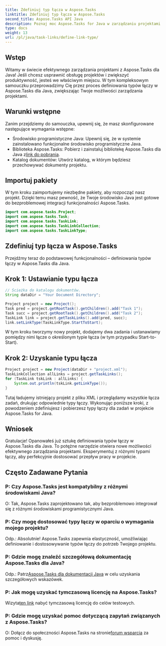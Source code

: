 ```yaml
---
title: Zdefiniuj typ łącza w Aspose.Tasks
linktitle: Zdefiniuj typ łącza w Aspose.Tasks
second_title: Aspose.Tasks API Java
description: Poznaj moc Aspose.Tasks for Java w zarządzaniu projektami. Zdefiniuj i dostosuj typy linków bez wysiłku, korzystając z naszego samouczka krok po kroku.
type: docs
weight: 13
url: /pl/java/task-links/define-link-type/
---
```

## Wstęp
Witamy w świecie efektywnego zarządzania projektami z Aspose.Tasks dla Java! Jeśli chcesz usprawnić obsługę projektów i zwiększyć produktywność, jesteś we właściwym miejscu. W tym kompleksowym samouczku przeprowadzimy Cię przez proces definiowania typów łączy w Aspose.Tasks dla Java, zwiększając Twoje możliwości zarządzania projektami.
## Warunki wstępne
Zanim przejdziemy do samouczka, upewnij się, że masz skonfigurowane następujące wymagania wstępne:
- Środowisko programistyczne Java: Upewnij się, że w systemie zainstalowano funkcjonalne środowisko programistyczne Java.
-  Biblioteka Aspose.Tasks: Pobierz i zainstaluj bibliotekę Aspose.Tasks dla Java z[link do pobrania](https://releases.aspose.com/tasks/java/).
- Katalog dokumentów: Utwórz katalog, w którym będziesz przechowywać dokumenty projektu.
## Importuj pakiety
W tym kroku zaimportujemy niezbędne pakiety, aby rozpocząć nasz projekt. Dzięki temu masz pewność, że Twoje środowisko Java jest gotowe do bezproblemowej integracji funkcjonalności Aspose.Tasks.
```java
import com.aspose.tasks.Project;
import com.aspose.tasks.Task;
import com.aspose.tasks.TaskLink;
import com.aspose.tasks.TaskLinkCollection;
import com.aspose.tasks.TaskLinkType;
```
## Zdefiniuj typ łącza w Aspose.Tasks
Przejdźmy teraz do podstawowej funkcjonalności – definiowania typów łączy w Aspose.Tasks dla Java.
## Krok 1: Ustawianie typu łącza
```java
// Ścieżka do katalogu dokumentów.
String dataDir = "Your Document Directory";

Project project = new Project();
Task pred = project.getRootTask().getChildren().add("Task 1");
Task succ = project.getRootTask().getChildren().add("Task 2");
TaskLink link = project.getTaskLinks().add(pred, succ);
link.setLinkType(TaskLinkType.StartToStart);
```
W tym kroku tworzymy nowy projekt, dodajemy dwa zadania i ustanawiamy pomiędzy nimi łącze o określonym typie łącza (w tym przypadku Start-to-Start).
## Krok 2: Uzyskanie typu łącza
```java
Project project = new Project(dataDir + "project.xml");
TaskLinkCollection allLinks = project.getTaskLinks();
for (TaskLink tskLink : allLinks) {
    System.out.println(tskLink.getLinkType());
}
```
Tutaj ładujemy istniejący projekt z pliku XML i przeglądamy wszystkie łącza zadań, drukując odpowiednie typy łączy.
Wykonując poniższe kroki, z powodzeniem zdefiniujesz i pobierzesz typy łączy dla zadań w projekcie Aspose.Tasks for Java.
## Wniosek
Gratulacje! Opanowałeś już sztukę definiowania typów łączy w Aspose.Tasks dla Java. To potężne narzędzie otwiera nowe możliwości efektywnego zarządzania projektami. Eksperymentuj z różnymi typami łączy, aby perfekcyjnie dostosować przepływ pracy w projekcie.
## Często Zadawane Pytania
### P: Czy Aspose.Tasks jest kompatybilny z różnymi środowiskami Java?
O: Tak, Aspose.Tasks zaprojektowano tak, aby bezproblemowo integrował się z różnymi środowiskami programistycznymi Java.
### P: Czy mogę dostosować typy łączy w oparciu o wymagania mojego projektu?
Odp.: Absolutnie! Aspose.Tasks zapewnia elastyczność, umożliwiając definiowanie i dostosowywanie typów łączy do potrzeb Twojego projektu.
### P: Gdzie mogę znaleźć szczegółową dokumentację Aspose.Tasks dla Java?
 Odp.: Patrz[Aspose.Tasks dla dokumentacji Java](https://reference.aspose.com/tasks/java/) w celu uzyskania szczegółowych wskazówek.
### P: Jak mogę uzyskać tymczasową licencję na Aspose.Tasks?
 Wizyta[ten link](https://purchase.aspose.com/temporary-license/) nabyć tymczasową licencję do celów testowych.
### P: Gdzie mogę uzyskać pomoc dotyczącą zapytań związanych z Aspose.Tasks?
 O: Dołącz do społeczności Aspose.Tasks na stronie[forum wsparcia](https://forum.aspose.com/c/tasks/15) za pomoc i dyskusję.